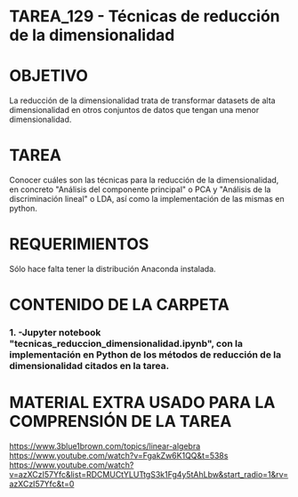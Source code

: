﻿# TAREA_129 - Técnicas de reducción de la dimensionalidad

# OBJETIVO

La reducción de la dimensionalidad trata de transformar datasets de alta dimensionalidad en otros conjuntos de datos que tengan una menor dimensionalidad.


# TAREA

Conocer cuáles son las técnicas para la reducción de la dimensionalidad, en concreto "Análisis del componente principal" o PCA y "Análisis de la discriminación lineal" o LDA, así como la implementación de las mismas en python.

# REQUERIMIENTOS

Sólo hace falta tener la distribución Anaconda instalada.

# CONTENIDO DE LA CARPETA

### 1. -Jupyter notebook "tecnicas_reduccion_dimensionalidad.ipynb", con la implementación en Python de los métodos de reducción de la dimensionalidad citados en la tarea.



# MATERIAL EXTRA USADO PARA LA COMPRENSIÓN DE LA TAREA

<https://www.3blue1brown.com/topics/linear-algebra>
<https://www.youtube.com/watch?v=FgakZw6K1QQ&t=538s>
<https://www.youtube.com/watch?v=azXCzI57Yfc&list=RDCMUCtYLUTtgS3k1Fg4y5tAhLbw&start_radio=1&rv=azXCzI57Yfc&t=0>






